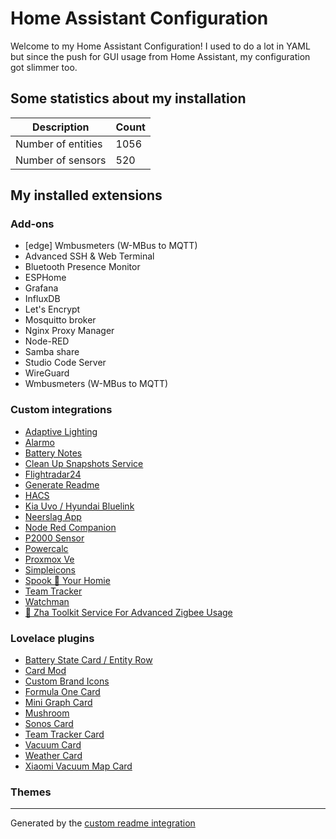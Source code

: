 # Home Assistant Configuration

Welcome to my Home Assistant Configuration!
I used to do a lot in YAML but since the push for GUI usage from Home Assistant, my configuration got slimmer too.

## Some statistics about my installation

Description | Count
-- | --
Number of entities | 1056
Number of sensors | 520

## My installed extensions

### Add-ons
- [edge] Wmbusmeters (W-MBus to MQTT)
- Advanced SSH & Web Terminal
- Bluetooth Presence Monitor
- ESPHome
- Grafana
- InfluxDB
- Let's Encrypt
- Mosquitto broker
- Nginx Proxy Manager
- Node-RED
- Samba share
- Studio Code Server
- WireGuard
- Wmbusmeters (W-MBus to MQTT)

### Custom integrations
- [Adaptive Lighting](https://github.com/basnijholt/adaptive-lighting)
- [Alarmo](https://github.com/nielsfaber/alarmo)
- [Battery Notes](https://github.com/andrew-codechimp/HA-Battery-Notes)
- [Clean Up Snapshots Service](https://github.com/tmonck/clean_up_snapshots)
- [Flightradar24](https://github.com/AlexandrErohin/home-assistant-flightradar24)
- [Generate Readme](https://github.com/custom-components/readme)
- [HACS](https://github.com/hacs/integration)
- [Kia Uvo / Hyundai Bluelink](https://github.com/Hyundai-Kia-Connect/kia_uvo)
- [Neerslag App](https://github.com/aex351/home-assistant-neerslag-app)
- [Node Red Companion](https://github.com/zachowj/hass-node-red)
- [P2000 Sensor](https://github.com/cyberjunky/home-assistant-p2000)
- [Powercalc](https://github.com/bramstroker/homeassistant-powercalc)
- [Proxmox Ve](https://github.com/dougiteixeira/proxmoxve)
- [Simpleicons](https://github.com/vigonotion/hass-simpleicons)
- [Spook 👻 Your Homie](https://github.com/frenck/spook)
- [Team Tracker](https://github.com/vasqued2/ha-teamtracker)
- [Watchman](https://github.com/dummylabs/thewatchman)
- [🧰 Zha Toolkit   Service For Advanced Zigbee Usage](https://github.com/mdeweerd/zha-toolkit)

### Lovelace plugins
- [Battery State Card / Entity Row](https://github.com/maxwroc/battery-state-card)
- [Card Mod](https://github.com/thomasloven/lovelace-card-mod)
- [Custom Brand Icons](https://github.com/elax46/custom-brand-icons)
- [Formula One Card](https://github.com/marcokreeft87/formulaone-card)
- [Mini Graph Card](https://github.com/kalkih/mini-graph-card)
- [Mushroom](https://github.com/piitaya/lovelace-mushroom)
- [Sonos Card](https://github.com/punxaphil/custom-sonos-card)
- [Team Tracker Card](https://github.com/vasqued2/ha-teamtracker-card)
- [Vacuum Card](https://github.com/denysdovhan/vacuum-card)
- [Weather Card](https://github.com/bramkragten/weather-card)
- [Xiaomi Vacuum Map Card](https://github.com/PiotrMachowski/lovelace-xiaomi-vacuum-map-card)

### Themes

***

Generated by the [custom readme integration](https://github.com/custom-components/readme)